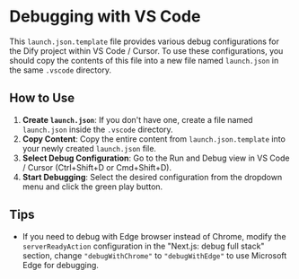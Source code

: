 # Debugging with VS Code

This `launch.json.template` file provides various debug configurations for the Dify project within VS Code / Cursor. To use these configurations, you should copy the contents of this file into a new file named `launch.json` in the same `.vscode` directory.

## How to Use

1.  **Create `launch.json`**: If you don't have one, create a file named `launch.json` inside the `.vscode` directory.
2.  **Copy Content**: Copy the entire content from `launch.json.template` into your newly created `launch.json` file.
3.  **Select Debug Configuration**: Go to the Run and Debug view in VS Code / Cursor (Ctrl+Shift+D or Cmd+Shift+D).
4.  **Start Debugging**: Select the desired configuration from the dropdown menu and click the green play button.

## Tips

- If you need to debug with Edge browser instead of Chrome, modify the `serverReadyAction` configuration in the "Next.js: debug full stack" section, change `"debugWithChrome"` to `"debugWithEdge"` to use Microsoft Edge for debugging.
